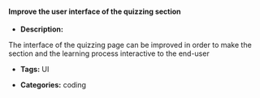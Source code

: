 #### Improve the user interface of the quizzing section

- **Description:**

The interface of the quizzing page can be improved in order to make the section and the learning process interactive to the end-user

- **Tags:** UI

- **Categories:** coding